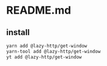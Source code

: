 # README.md

    

## install

```bash
yarn add @lazy-http/get-window
yarn-tool add @lazy-http/get-window
yt add @lazy-http/get-window
```


